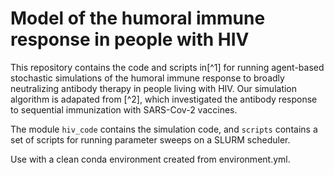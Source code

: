 # Model of the humoral immune response in people with HIV

This repository contains the code and scripts in[^1] for running agent-based stochastic
simulations of the humoral immune response to broadly
neutralizing antibody therapy in people living with HIV. 
Our simulation algorithm is adapated from [^2], which investigated the 
antibody response to sequential immunization with SARS-Cov-2 vaccines. 

The module `hiv_code` contains the simulation code, and `scripts` contains a set
of scripts for running parameter sweeps on a SLURM scheduler.

Use with a clean conda environment created from environment.yml.

